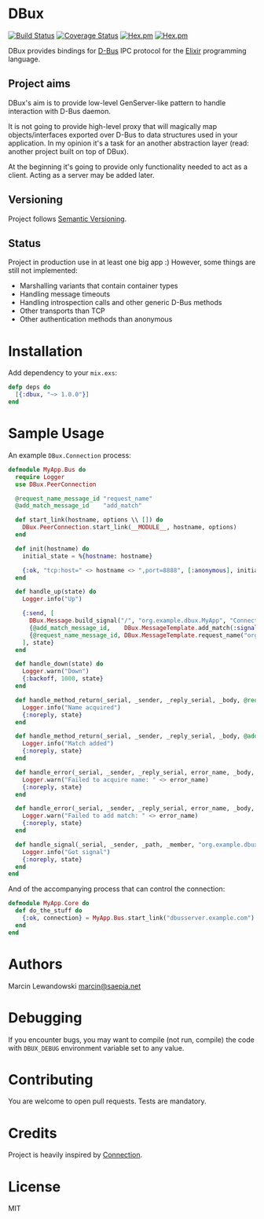 # DBux
[![Build Status](https://travis-ci.org/mspanc/dbux.svg?branch=master)](https://travis-ci.org/mspanc/dbux)
[![Coverage Status](https://coveralls.io/repos/github/mspanc/dbux/badge.svg?branch=master)](https://coveralls.io/github/mspanc/dbux?branch=master)
[![Hex.pm](https://img.shields.io/hexpm/v/dbux.svg)](https://hex.pm/packages/dbux)
[![Hex.pm](https://img.shields.io/hexpm/dt/dbux.svg)](https://hex.pm/packages/dbux)

DBux provides bindings for [D-Bus](http://dbus.freedesktop.org) IPC
protocol for the [Elixir](http://elixir-lang.org) programming language.

## Project aims

DBux's aim is to provide low-level GenServer-like pattern to handle interaction
with D-Bus daemon.

It is not going to provide high-level proxy that will magically map
objects/interfaces exported over D-Bus to data structures used in your application.
In my opinion it's a task for an another abstraction layer (read: another project
built on top of DBux).

At the beginning it's going to provide only functionality needed to act as
a client. Acting as a server may be added later.

## Versioning

Project follows [Semantic Versioning](http://semver.org/).

## Status

Project in production use in at least one big app :) However, some things are
still not implemented:

* Marshalling variants that contain container types
* Handling message timeouts
* Handling introspection calls and other generic D-Bus methods
* Other transports than TCP
* Other authentication methods than anonymous

# Installation

Add dependency to your `mix.exs`:

```elixir
defp deps do
  [{:dbux, "~> 1.0.0"}]
end
```

# Sample Usage

An example `DBux.Connection` process:

```elixir
defmodule MyApp.Bus do
  require Logger
  use DBux.PeerConnection

  @request_name_message_id "request_name"
  @add_match_message_id    "add_match"

  def start_link(hostname, options \\ []) do
    DBux.PeerConnection.start_link(__MODULE__, hostname, options)
  end

  def init(hostname) do
    initial_state = %{hostname: hostname}

    {:ok, "tcp:host=" <> hostname <> ",port=8888", [:anonymous], initial_state}
  end

  def handle_up(state) do
    Logger.info("Up")

    {:send, [
      DBux.Message.build_signal("/", "org.example.dbux.MyApp", "Connected", []),
      {@add_match_message_id,    DBux.MessageTemplate.add_match(:signal, nil, "org.example.dbux.OtherApp")},
      {@request_name_message_id, DBux.MessageTemplate.request_name("org.example.dbux.MyApp", 0x4)}
    ], state}
  end

  def handle_down(state) do
    Logger.warn("Down")
    {:backoff, 1000, state}
  end

  def handle_method_return(_serial, _sender, _reply_serial, _body, @request_name_message_id, state) do
    Logger.info("Name acquired")
    {:noreply, state}
  end

  def handle_method_return(_serial, _sender, _reply_serial, _body, @add_match_message_id, state) do
    Logger.info("Match added")
    {:noreply, state}
  end

  def handle_error(_serial, _sender, _reply_serial, error_name, _body, @request_name_message_id, state) do
    Logger.warn("Failed to acquire name: " <> error_name)
    {:noreply, state}
  end

  def handle_error(_serial, _sender, _reply_serial, error_name, _body, @add_match_message_id, state) do
    Logger.warn("Failed to add match: " <> error_name)
    {:noreply, state}
  end

  def handle_signal(_serial, _sender, _path, _member, "org.example.dbux.OtherApp", _body, state) do
    Logger.info("Got signal")
    {:noreply, state}
  end
end
```

And of the accompanying process that can control the connection:

```elixir
defmodule MyApp.Core do
  def do_the_stuff do
    {:ok, connection} = MyApp.Bus.start_link("dbusserver.example.com")
  end
end
```

# Authors

Marcin Lewandowski <marcin@saepia.net>

# Debugging

If you encounter bugs, you may want to compile (not run, compile) the code with
`DBUX_DEBUG` environment variable set to any value.

# Contributing

You are welcome to open pull requests. Tests are mandatory.

# Credits

Project is heavily inspired by [Connection](https://hex.pm/packages/connection).

# License

MIT
